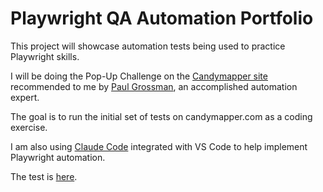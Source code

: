 # Playwright QA Automation Portfolio

This project will showcase automation tests being used to practice Playwright skills.

I will be doing the Pop-Up Challenge on the [Candymapper site](http://www.candymapper.com) recommended to me by [Paul Grossman](https://www.linkedin.com/in/pmgrossman/), an accomplished automation expert. 

The goal is to run the initial set of tests on candymapper.com as a coding exercise.

I am also using [Claude Code](https://claude.com/product/claude-code) integrated with VS Code to help implement Playwright automation.

The test is [here](https://github.com/AlexMolCode/playwright-automation-tests/blob/main/tests/CandyMapper/candymappercom.spec.ts).
